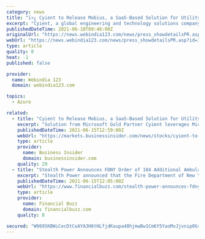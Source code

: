 ```yaml
---
category: news
title: "ï»¿ Cyient to Release Mobius, a SaaS-Based Solution for Utility Company Outage Planning and Scheduling, Powered by Microsoft Azure"
excerpt: "Cyient, a global engineering and technology solutions company, has announced the launch of Mobius, a software-as-a-service (SaaS)-based solution and decision support platform. Mobiusâ€”hosted on Microsoft Azureâ€”consolidates the outage planning and approval process within a central location to provide improved information flow for optimizing schedule plans."
publishedDateTime: 2021-06-18T09:46:00Z
originalUrl: "https://news.webindia123.com/news/press_showdetailsPR.asp?id=1192212&cat=PR News Wire"
webUrl: "https://news.webindia123.com/news/press_showdetailsPR.asp?id=1192212&cat=PR News Wire"
type: article
quality: 0
heat: -1
published: false

provider:
  name: Webindia 123
  domain: webindia123.com

topics:
  - Azure

related:
  - title: "Cyient to Release Mobius, a SaaS-Based Solution for Utility Company Outage Planning and Scheduling, Powered by Microsoft Azure"
    excerpt: "Solution from Microsoft Gold Partner Cyient leverages Microsoft technologies to address challenges faced by utilities industry HYDERABAD,"
    publishedDateTime: 2021-06-15T12:59:00Z
    webUrl: "https://markets.businessinsider.com/news/stocks/cyient-to-release-mobius-a-saas-based-solution-for-utility-company-outage-planning-and-scheduling-powered-by-microsoft-azure-1030523800"
    type: article
    provider:
      name: Business Insider
      domain: businessinsider.com
    quality: 29
  - title: "Stealth Power Announces FDNY Order of 184 Additional Ambulances with Idle Mitigation Technology and Fleet Intelligence, Powered by Microsoft Azure"
    excerpt: "Stealth Power announced that the Fire Department of New York (FDNY) has ordered an additional 184 ambulances with the company’s Vehicle Power System, bringing the total number to 500 by the end of 2021."
    publishedDateTime: 2021-06-15T12:05:00Z
    webUrl: "https://www.financialbuzz.com/stealth-power-announces-fdny-order-of-184-additional-ambulances-with-idle-mitigation-technology-and-fleet-intelligence-powered-by-microsoft-azure/"
    type: article
    provider:
      name: Financial Buzz
      domain: financialbuzz.com
    quality: 0

secured: "W969SKBWiCecDtCoAYA3H6tHLfjdKaupa48hjmwBw1Cm6Y5YaoMxJjvnip0Gr4td1RXWWqyeR9zerOuOy/P4KgdaE19aKfOd2w7Bi/PsZV4CjbHRC3aSyFOEVp7CwcLDPUea6C5GIergDN+DcT2qw43uNBhUL0eWqdiQVEJjRYYaCt9cMpnPnQGKbbs+X5wH+v16bvLoiPUm7JgfZUthBbKts0xB5jwgYplwfAQR7p0MG7fNwkLoK7c/2kixgu5r5AfsSCyfLqbEKhRdx8fZqKg7HSXkdn410D0Gc9yGSl1jb1TXjZznhT320A+HBJBe+spuFA5F2x5RnzL7Fs1HNcB+T9TID+90YktSkvh2NIk=;3/qZFViCUIXmIMIZ2qvuXA=="
---
```


